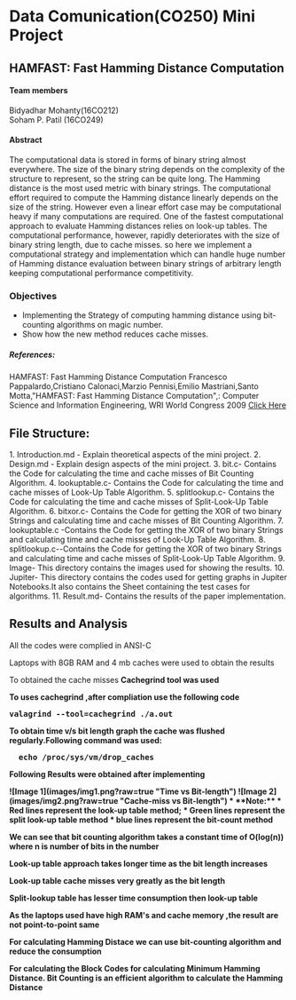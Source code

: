 # Data Comunication(CO250) Mini Project


## HAMFAST: Fast Hamming Distance Computation


#### Team members

Bidyadhar Mohanty(16CO212)<br />
Soham P. Patil (16CO249)<br />



#### Abstract 

The computational data is stored in forms of binary string almost everywhere. The size of the binary string depends on the complexity of the structure to represent, so the string can be quite
long. The Hamming distance is the most used metric with binary strings.  The computational effort required to compute the Hamming distance linearly depends on the size of the string. However
even a linear effort case may be computational heavy if many computations are required.  One of the fastest computational approach to evaluate Hamming distances relies on look-up tables.
The computational performance, however, rapidly deteriorates with the size of binary string length, due to cache misses. so here we implement a computational strategy and implementation 
which can handle huge number of Hamming distance evaluation between binary strings of arbitrary length keeping computational performance competitivity.

### Objectives

* Implementing the Strategy of computing hamming distance using bit-counting algorithms on magic number.
* Show how the new method reduces cache misses.

##### References:

HAMFAST: Fast Hamming Distance Computation
Francesco Pappalardo,Cristiano Calonaci,Marzio Pennisi,Emilio Mastriani,Santo Motta,"HAMFAST: Fast Hamming Distance Computation",: Computer Science and Information Engineering, WRI World Congress 2009 
[Click Here](http://ieeexplore.ieee.org/stamp/stamp.jsp?tp=&arnumber=5171235&tag=1)


<h2>File Structure:</h2>
1. Introduction.md - Explain theoretical aspects of the mini project.
2. Design.md - Explain design aspects of the mini project.
3. bit.c- Contains the Code for calculating the time and cache misses of Bit Counting Algorithm.
4. lookuptable.c- Contains the Code for calculating the time and cache misses of Look-Up Table Algorithm.
5. splitlookup.c- Contains the Code for calculating the time and cache misses of Split-Look-Up Table Algorithm.
6. bitxor.c- Contains the Code for getting the XOR of two binary Strings and calculating time and cache misses of Bit Counting Algorithm.
7. lookuptable.c -Contains the Code for getting the XOR of two binary Strings and calculating time and cache misses of Look-Up Table Algorithm.
8. splitlookup.c--Contains the Code for getting the XOR of two binary Strings and calculating time and cache misses of Split-Look-Up Table Algorithm.
9. Image- This directory contains the images used for showing the results.
10. Jupiter- This directory contains the codes used for getting graphs in Jupiter Notebooks.It also contains the Sheet containing the test cases for algorithms.
11. Result.md- Contains the results of the paper implementation.


<h2>Results and Analysis</h2>

<p>All the codes were complied in ANSI-C</p>
<p>Laptops with 8GB RAM and 4 mb caches were used to obtain the results</p>
<p>To obtained the cache misses <strong>Cachegrind</srong> tool was used </p>
<p>To uses cachegrind ,after compliation use the following code</p>
<pre>valagrind --tool=cachegrind ./a.out</pre>
<p>To obtain time v/s bit length graph the cache was flushed regularly.Following command was used:</p>
<pre>  echo /proc/sys/vm/drop_caches </pre>

<p>Following Results were obtained after implementing</p>
<p> </p>
![Image 1](images/img1.png?raw=true "Time vs Bit-length")
![Image 2](images/img2.png?raw=true "Cache-miss vs Bit-length")
* **Note:**
* Red lines represent the look-up table method; 
* Green lines represent the split look-up table method 
* blue lines represent the bit-count method

<p>We can see that bit counting algorithm takes a constant time of O(log(n)) where n is number of bits in the number</p>
<p>Look-up table approach takes longer time as the bit length increases</p>
<p>Look-up table cache misses very greatly as the bit length</p>
<p>Split-lookup table has lesser time consumption then look-up table</p>
<p>As the laptops used have high RAM's and cache memory ,the result are not point-to-point same</p>


<p>For calculating  Hamming Distace we can use bit-counting algorithm and reduce the consumption</p>
<p>For calculating the Block Codes for calculating Minimum Hamming Distance. Bit Counting is an efficient algorithm to calculate the Hamming Distance </p>
